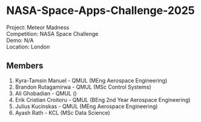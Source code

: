 # NASA-Space-Apps-Challenge-2025

Project: Meteor Madness  
Competition: NASA Space Challenge  
Demo: N/A  
Location: London  

## Members

1. Kyra-Tamsin Manuel - QMUL (MEng Aerospace Engineering)
2. Brandon Rutagamirwa - QMUL (MSc Control Systems)
3. Ali Ghobadian - QMUL ()
4. Erik Cristian Croitoru - QMUL (BEng 2nd Year Aerospace Engineering)
5. Julius Kucinskas - QMUL (MEng Aerospace Engineering)
6. Ayash Rath - KCL (MSc Data Science)
